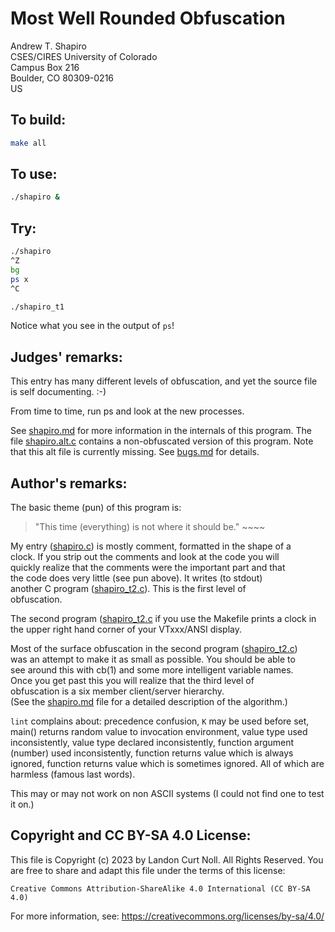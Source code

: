 # Most Well Rounded Obfuscation

Andrew T. Shapiro\
CSES/CIRES University of Colorado\
Campus Box 216\
Boulder, CO 80309-0216\
US


## To build:

```sh
make all
```


## To use:

```sh
./shapiro &
```


## Try:

```sh
./shapiro
^Z
bg
ps x
^C

./shapiro_t1
```

Notice what you see in the output of `ps`!


## Judges' remarks:

This entry has many different levels of obfuscation, and yet the
source file is self documenting.  :-)

From time to time, run ps and look at the new processes.

See [shapiro.md](shapiro.md) for more information in the internals of this program.
The file [shapiro.alt.c](shapiro.alt.c) contains a non-obfuscated version of
this program. Note that this alt file is currently missing. See
[bugs.md](/bugs.md) for details.


## Author's remarks:

The basic theme (pun) of this program is:


> "This time (everything) is not where it should be."
>       ~~~~


My entry ([shapiro.c](shapiro.c)) is mostly comment, formatted in the shape of a\
clock. If you strip out the comments and look at the code you will\
quickly realize that the comments were the important part and that\
the code does very little (see pun above). It writes (to stdout)\
another C program ([shapiro_t2.c](shapiro_t2.c)). This is the first level of\
obfuscation.

The second program ([shapiro_t2.c](shapiro_t2.c) if you use the Makefile
prints a clock in the upper right hand corner of your VTxxx/ANSI display.

Most of the surface obfuscation in the second program
([shapiro_t2.c](shapiro_t2.c))\
was an attempt to make it as small as possible. You should be able to\
see around this with cb(1) and some more intelligent variable names.\
Once you get past this you will realize that the third level of\
obfuscation is a six member client/server hierarchy.\
(See the [shapiro.md](shapiro.md) file for a detailed description of the
algorithm.)

`lint` complains about: precedence confusion, `K` may be used before set,
main() returns random value to invocation environment, value type used\
inconsistently, value type declared inconsistently, function argument\
(number) used inconsistently, function returns value which is always\
ignored, function returns value which is sometimes ignored.
All of which are harmless (famous last words).

This may or may not work on non ASCII systems (I could not find one to
test it on.)


## Copyright and CC BY-SA 4.0 License:

This file is Copyright (c) 2023 by Landon Curt Noll.  All Rights Reserved.
You are free to share and adapt this file under the terms of this license:

    Creative Commons Attribution-ShareAlike 4.0 International (CC BY-SA 4.0)

For more information, see: https://creativecommons.org/licenses/by-sa/4.0/
